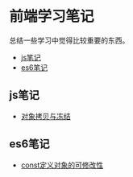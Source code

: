 # 前端学习笔记
总结一些学习中觉得比较重要的东西。
* <a href="#js" target="_self">js笔记</a>
* <a href="#es6" target="_self">es6笔记</a>

<span id = "js"></span>
## js笔记 
* [对象拷贝与冻结](/js/objectCopyFreeze.md.md)


<span id = "es6"></span>
## es6笔记 
* [const定义对象的可修改性](/es6/const.md)
